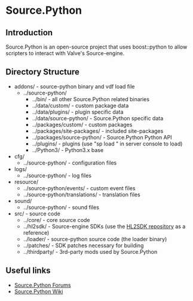 # Source.Python

## Introduction
Source.Python is an open-source project that uses boost::python to allow scripters to interact with Valve's Source-engine.


## Directory Structure
* addons/ - source-python binary and vdf load file
  * ../source-python/
    * ../bin/ - all other Source.Python related binaries
    * ../data/custom/ - custom package data
    * ../data/plugins/ - plugin specific data
    * ../data/source-python/ - Source.Python specific data
    * ../packages/custom/ - custom packages
    * ../packages/site-packages/ - included site-packages
    * ../packages/source-python/ - Source.Python Python API
    * ../plugins/ - plugins (use "sp load <plugin>" in server console to load)
    * ../Python3/ - Python3.x base
* cfg/
  * ../source-python/ - configuration files
* logs/
  * ../source-python/ - log files
* resource/
  * ../source-python/events/ - custom event files
  * ../source-python/translations/ - translation files
* sound/
  * ../source-python/ - sound files
* src/ - source code
  * ../core/ - core source code
  * ../hl2sdk/ - Source-engine SDKs (use the [HL2SDK repository](https://github.com/alliedmodders/hl2sdk/branches/all) as a reference)
  * ../loader/ - source-python source code (the loader binary)
  * ../patches/ - SDK patches necessary for building
  * ../thirdparty/ - 3rd-party mods used by Source.Python


## Useful links
* [Source.Python Forums](www.sourcepython.com/forums.php)
* [Source.Python Wiki](wiki.sourcepython.com)
